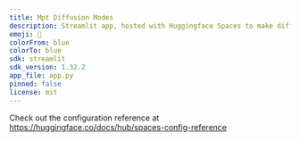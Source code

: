 ```yaml
---
title: Mpt Diffusion Modes
description: Streamlit app, hosted with Huggingface Spaces to make diffusion modes predictions using a CNN
emoji: 🦀
colorFrom: blue
colorTo: blue
sdk: streamlit
sdk_version: 1.32.2
app_file: app.py
pinned: false
license: mit
---
```


Check out the configuration reference at https://huggingface.co/docs/hub/spaces-config-reference
